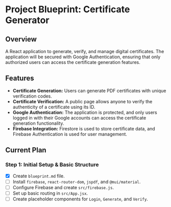 # Project Blueprint: Certificate Generator

## Overview

A React application to generate, verify, and manage digital certificates. The application will be secured with Google Authentication, ensuring that only authorized users can access the certificate generation features.

## Features

*   **Certificate Generation:** Users can generate PDF certificates with unique verification codes.
*   **Certificate Verification:** A public page allows anyone to verify the authenticity of a certificate using its ID.
*   **Google Authentication:** The application is protected, and only users logged in with their Google accounts can access the certificate generation functionality.
*   **Firebase Integration:** Firestore is used to store certificate data, and Firebase Authentication is used for user management.

## Current Plan

### Step 1: Initial Setup & Basic Structure

*   [x] Create `blueprint.md` file.
*   [ ] Install `firebase`, `react-router-dom`, `jspdf`, and `@mui/material`.
*   [ ] Configure Firebase and create `src/firebase.js`.
*   [ ] Set up basic routing in `src/App.jsx`.
*   [ ] Create placeholder components for `Login`, `Generate`, and `Verify`.
